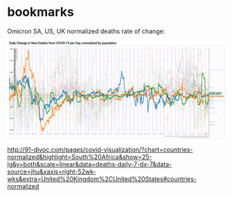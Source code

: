 # bookmarks

Omicron SA, US, UK normalized deaths rate of change:

![alt text](https://github.com/flbuddymooreiv/bookmarks/blob/main/Screenshot%20from%202021-12-18%2015-02-45.png?raw=true)

http://91-divoc.com/pages/covid-visualization/?chart=countries-normalized&highlight=South%20Africa&show=25-lg&y=both&scale=linear&data=deaths-daily-7-dx-7&data-source=jhu&xaxis=right-52wk-wks&extra=United%20Kingdom%2CUnited%20States#countries-normalized
